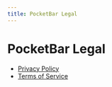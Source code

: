 ```yaml
---
title: PocketBar Legal
---
```


# PocketBar Legal

- [Privacy Policy](/pocketbar-legal/privacy)
- [Terms of Service](/pocketbar-legal/terms)

